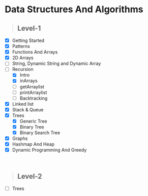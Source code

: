 # Data Structures And Algorithms

> ## Level-1

- [x] Getting Started
- [x] Patterns
- [x] Functions And Arrays
- [x] 2D Arrays
- [ ] String, Dynamic String and Dynamic Array
- [ ] Recursion
  - [x] Intro
  - [x] inArrays
  - [ ] getArraylist
  - [ ] printArraylist
  - [ ] Backtracking
- [x] Linked list
- [x] Stack & Queue
- [x] Trees
  - [x] Generic Tree
  - [x] Binary Tree
  - [x] Binary Search Tree
- [x] Graphs
- [x] Hashmap And Heap
- [x] Dynamic Programming And Greedy

<br>

> ## Level-2

- [ ] Trees
